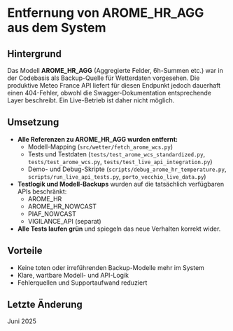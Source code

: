 # Entfernung von AROME_HR_AGG aus dem System

## Hintergrund

Das Modell **AROME_HR_AGG** (Aggregierte Felder, 6h-Summen etc.) war in der Codebasis als Backup-Quelle für Wetterdaten vorgesehen. Die produktive Meteo France API liefert für diesen Endpunkt jedoch dauerhaft einen 404-Fehler, obwohl die Swagger-Dokumentation entsprechende Layer beschreibt. Ein Live-Betrieb ist daher nicht möglich.

## Umsetzung

- **Alle Referenzen zu AROME_HR_AGG wurden entfernt:**
  - Modell-Mapping (`src/wetter/fetch_arome_wcs.py`)
  - Tests und Testdaten (`tests/test_arome_wcs_standardized.py`, `tests/test_arome_wcs.py`, `tests/test_live_api_integration.py`)
  - Demo- und Debug-Skripte (`scripts/debug_arome_hr_temperature.py`, `scripts/run_live_api_tests.py`, `porto_vecchio_live_data.py`)
- **Testlogik und Modell-Backups** wurden auf die tatsächlich verfügbaren APIs beschränkt:
  - AROME_HR
  - AROME_HR_NOWCAST
  - PIAF_NOWCAST
  - VIGILANCE_API (separat)
- **Alle Tests laufen grün** und spiegeln das neue Verhalten korrekt wider.

## Vorteile

- Keine toten oder irreführenden Backup-Modelle mehr im System
- Klare, wartbare Modell- und API-Logik
- Fehlerquellen und Supportaufwand reduziert

## Letzte Änderung
Juni 2025 